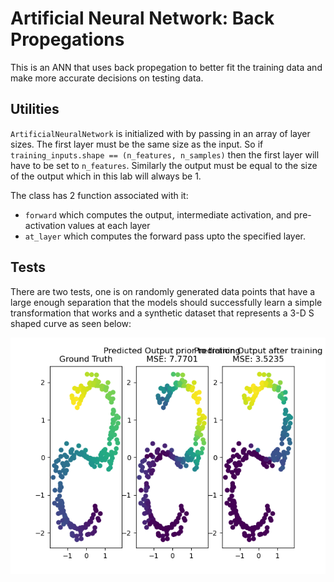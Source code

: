 # Artificial Neural Network: Back Propegations

This is an ANN that uses back propegation to better fit the training data and make more accurate decisions on testing data. 

## Utilities
`ArtificialNeuralNetwork` is initialized with by passing in an array of layer sizes. The first layer must be the same 
size as the input. So if `training_inputs.shape == (n_features, n_samples)` then the first layer will have to be set to
`n_features`. Similarly the output must be equal to the size of the output which in this lab will always be 1. 

The class has 2 function associated with it:
* `forward` which computes the output, intermediate activation, and pre-activation values at each layer
* `at_layer` which computes the forward pass upto the specified layer.

## Tests

There are two tests, one is on randomly generated data points that have a large enough separation that the models 
should successfully learn a simple transformation that works and a synthetic dataset that represents a 3-D S shaped curve
as seen below:



![s-curve-regression-results.png](s-curve-regression-results.png)
